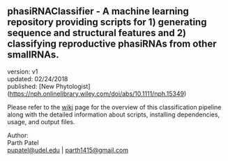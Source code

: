 phasiRNAClassifier - A machine learning repository providing scripts for 1) generating sequence and structural features  and 2) classifying reproductive phasiRNAs from other smallRNAs.
---

version: v1  
updated: 02/24/2018  
published: [New Phytologist] (https://nph.onlinelibrary.wiley.com/doi/abs/10.1111/nph.15349)


Please refer to the [wiki](https://github.com/pupatel/phasiRNAClassifier/wiki) page for the overview of this classification pipeline along with the detailed information about scripts, installing dependencies, usage, and output files.

Author:  
Parth Patel  
pupatel@udel.edu | parth1415@gmail.com
